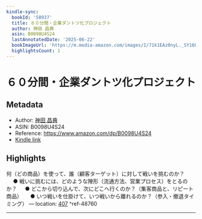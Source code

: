 ```yaml
---
kindle-sync:
  bookId: '58937'
  title: ６０分間・企業ダントツ化プロジェクト
  author: 神田 昌典
  asin: B0098U4S24
  lastAnnotatedDate: '2025-06-22'
  bookImageUrl: 'https://m.media-amazon.com/images/I/71k1EAz0nyL._SY160.jpg'
  highlightsCount: 1
---
```

# ６０分間・企業ダントツ化プロジェクト
## Metadata
* Author: [神田 昌典](https://www.amazon.comundefined)
* ASIN: B0098U4S24
* Reference: https://www.amazon.com/dp/B0098U4S24
* [Kindle link](kindle://book?action=open&asin=B0098U4S24)

## Highlights
何（どの商品）を使って、誰（顧客ターゲット）に対して戦いを挑むのか？ 　 ● 戦いに挑むには、どのような陣形（流通方法、営業プロセス）をとるのか？ 　 ● どこから切り込んで、次にどこへ行くのか？（集客商品と、リピート商品） 　 ● いつ戦いを仕掛けて、いつ戦いから離れるのか？（参入・撤退タイミング） — location: [407](kindle://book?action=open&asin=B0098U4S24&location=407) ^ref-48760

---
